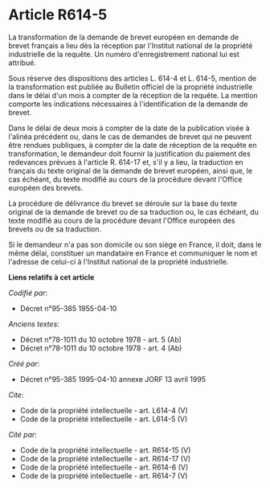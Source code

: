 # Article R614-5

La transformation de la demande de brevet européen en demande de brevet français a lieu dès la réception par l'Institut
national de la propriété industrielle de la requête. Un numéro d'enregistrement national lui est attribué.

Sous réserve des dispositions des articles L. 614-4 et L. 614-5, mention de la transformation est publiée au Bulletin
officiel de la propriété industrielle dans le délai d'un mois à compter de la réception de la requête. La mention comporte
les indications nécessaires à l'identification de la demande de brevet.

Dans le délai de deux mois à compter de la date de la publication visée à l'alinéa précédent ou, dans le cas de demandes de
brevet qui ne peuvent être rendues publiques, à compter de la date de réception de la requête en transformation, le demandeur
doit fournir la justification du paiement des redevances prévues à l'article R. 614-17 et, s'il y a lieu, la traduction en
français du texte original de la demande de brevet européen, ainsi que, le cas échéant, du texte modifié au cours de la
procédure devant l'Office européen des brevets.

La procédure de délivrance du brevet se déroule sur la base du texte original de la demande de brevet ou de sa traduction ou,
le cas échéant, du texte modifié au cours de la procédure devant l'Office européen des brevets ou de sa traduction.

Si le demandeur n'a pas son domicile ou son siège en France, il doit, dans le même délai, constituer un mandataire en France
et communiquer le nom et l'adresse de celui-ci à l'Institut national de la propriété industrielle.

**Liens relatifs à cet article**

_Codifié par_:

  - Décret n°95-385 1955-04-10

_Anciens textes_:

  - Décret n°78-1011 du 10 octobre 1978 - art. 5 (Ab)
  - Décret n°78-1011 du 10 octobre 1978 - art. 4 (Ab)

_Créé par_:

  - Décret n°95-385 1995-04-10 annexe JORF 13 avril 1995

_Cite_:

  - Code de la propriété intellectuelle - art. L614-4 (V)
  - Code de la propriété intellectuelle - art. L614-5 (V)

_Cité par_:

  - Code de la propriété intellectuelle - art. R614-15 (V)
  - Code de la propriété intellectuelle - art. R614-17 (V)
  - Code de la propriété intellectuelle - art. R614-6 (V)
  - Code de la propriété intellectuelle - art. R614-7 (V)
